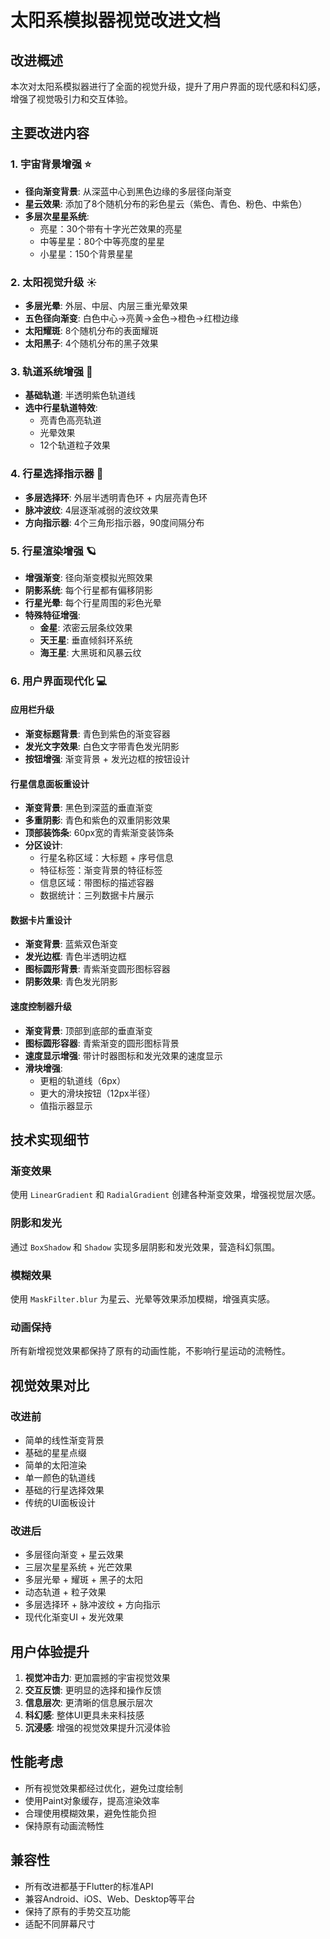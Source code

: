 # 太阳系模拟器视觉改进文档

## 改进概述

本次对太阳系模拟器进行了全面的视觉升级，提升了用户界面的现代感和科幻感，增强了视觉吸引力和交互体验。

## 主要改进内容

### 1. 宇宙背景增强 ⭐
- **径向渐变背景**: 从深蓝中心到黑色边缘的多层径向渐变
- **星云效果**: 添加了8个随机分布的彩色星云（紫色、青色、粉色、中紫色）
- **多层次星星系统**:
  - 亮星：30个带有十字光芒效果的亮星
  - 中等星星：80个中等亮度的星星
  - 小星星：150个背景星星

### 2. 太阳视觉升级 ☀️
- **多层光晕**: 外层、中层、内层三重光晕效果
- **五色径向渐变**: 白色中心→亮黄→金色→橙色→红橙边缘
- **太阳耀斑**: 8个随机分布的表面耀斑
- **太阳黑子**: 4个随机分布的黑子效果

### 3. 轨道系统增强 🌌
- **基础轨道**: 半透明紫色轨道线
- **选中行星轨道特效**:
  - 亮青色高亮轨道
  - 光晕效果
  - 12个轨道粒子效果

### 4. 行星选择指示器 🎯
- **多层选择环**: 外层半透明青色环 + 内层亮青色环
- **脉冲波纹**: 4层逐渐减弱的波纹效果
- **方向指示器**: 4个三角形指示器，90度间隔分布

### 5. 行星渲染增强 🪐
- **增强渐变**: 径向渐变模拟光照效果
- **阴影系统**: 每个行星都有偏移阴影
- **行星光晕**: 每个行星周围的彩色光晕
- **特殊特征增强**:
  - **金星**: 浓密云层条纹效果
  - **天王星**: 垂直倾斜环系统
  - **海王星**: 大黑斑和风暴云纹

### 6. 用户界面现代化 💻

#### 应用栏升级
- **渐变标题背景**: 青色到紫色的渐变容器
- **发光文字效果**: 白色文字带青色发光阴影
- **按钮增强**: 渐变背景 + 发光边框的按钮设计

#### 行星信息面板重设计
- **渐变背景**: 黑色到深蓝的垂直渐变
- **多重阴影**: 青色和紫色的双重阴影效果
- **顶部装饰条**: 60px宽的青紫渐变装饰条
- **分区设计**:
  - 行星名称区域：大标题 + 序号信息
  - 特征标签：渐变背景的特征标签
  - 信息区域：带图标的描述容器
  - 数据统计：三列数据卡片展示

#### 数据卡片重设计
- **渐变背景**: 蓝紫双色渐变
- **发光边框**: 青色半透明边框
- **图标圆形背景**: 青紫渐变圆形图标容器
- **阴影效果**: 青色发光阴影

#### 速度控制器升级
- **渐变背景**: 顶部到底部的垂直渐变
- **图标圆形容器**: 青紫渐变的圆形图标背景
- **速度显示增强**: 带计时器图标和发光效果的速度显示
- **滑块增强**: 
  - 更粗的轨道线（6px）
  - 更大的滑块按钮（12px半径）
  - 值指示器显示

## 技术实现细节

### 渐变效果
使用 `LinearGradient` 和 `RadialGradient` 创建各种渐变效果，增强视觉层次感。

### 阴影和发光
通过 `BoxShadow` 和 `Shadow` 实现多层阴影和发光效果，营造科幻氛围。

### 模糊效果
使用 `MaskFilter.blur` 为星云、光晕等效果添加模糊，增强真实感。

### 动画保持
所有新增视觉效果都保持了原有的动画性能，不影响行星运动的流畅性。

## 视觉效果对比

### 改进前
- 简单的线性渐变背景
- 基础的星星点缀
- 简单的太阳渲染
- 单一颜色的轨道线
- 基础的行星选择效果
- 传统的UI面板设计

### 改进后
- 多层径向渐变 + 星云效果
- 三层次星星系统 + 光芒效果
- 多层光晕 + 耀斑 + 黑子的太阳
- 动态轨道 + 粒子效果
- 多层选择环 + 脉冲波纹 + 方向指示
- 现代化渐变UI + 发光效果

## 用户体验提升

1. **视觉冲击力**: 更加震撼的宇宙视觉效果
2. **交互反馈**: 更明显的选择和操作反馈
3. **信息层次**: 更清晰的信息展示层次
4. **科幻感**: 整体UI更具未来科技感
5. **沉浸感**: 增强的视觉效果提升沉浸体验

## 性能考虑

- 所有视觉效果都经过优化，避免过度绘制
- 使用Paint对象缓存，提高渲染效率
- 合理使用模糊效果，避免性能负担
- 保持原有动画流畅性

## 兼容性

- 所有改进都基于Flutter的标准API
- 兼容Android、iOS、Web、Desktop等平台
- 保持了原有的手势交互功能
- 适配不同屏幕尺寸